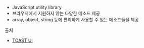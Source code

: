 

- JavaScript utility library
- 브라우저에서 지원하지 않는 다양한 메소드 제공
- array, object, string 등에 편리하게 사용할 수 있는 메소드들을 제공

출처
- [TOAST UI](https://ui.toast.com/weekly-pick/ko_20190515?fbclid=IwAR3D50dETy08cKZ5ho6UWYDWHsx2zCCpSK_q8JpgSiOfbIM0NMk_LIoNKfc)